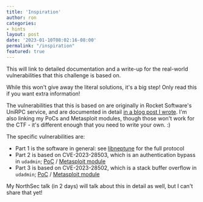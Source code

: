```yaml
---
title: 'Inspiration'
author: ron
categories:
- hints
layout: post
date: '2023-01-10T08:02:16-08:00'
permalink: "/inspiration"
featured: true
---
```


This will link to detailed documentation and a write-up for the real-world
vulnerabilities that this challenge is based on.

While this won't give away the literal solutions, it's a big step! Only read
this if you want extra information!
<!--more-->

The vulnerabilities that this is based on are originally in Rocket Software's
UniRPC service, and are documented in detail
[in a blog post I wrote](https://www.rapid7.com/blog/post/2023/03/29/multiple-vulnerabilities-in-rocket-software-unirpc-server-fixed/).
I'm also linking my PoCs and Metasploit modules, though those won't work for
the CTF - it's different enough that you need to write your own. :)

The specific vulnerabilities are:

* Part 1 is the software in general: see [libneptune](https://github.com/rbowes-r7/libneptune) for the full protocol
* Part 2 is based on CVE-2023-28503, which is an authentication bypass in `udadmin`; [PoC](https://github.com/rbowes-r7/libneptune/blob/main/udadmin_authbypass_oscommand.rb) / [Metasploit module](https://github.com/rapid7/metasploit-framework/blob/master/modules/exploits/linux/misc/unidata_udadmin_auth_bypass.rb)
* Part 3 is based on CVE-2023-28502, which is a stack buffer overflow in `udadmin`; [PoC](https://github.com/rbowes-r7/libneptune/blob/main/udadmin_stackoverflow_password.rb) / [Metasploit module](https://github.com/rapid7/metasploit-framework/blob/master/modules/exploits/linux/misc/unidata_udadmin_password_stack_overflow.rb)

My NorthSec talk (in 2 days) will talk about this in detail as well, but I
can't share that yet!
